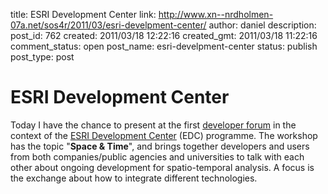 title: ESRI Development Center
link: http://www.xn--nrdholmen-07a.net/sos4r/2011/03/esri-develpment-center/
author: daniel
description: 
post_id: 762
created: 2011/03/18 12:22:16
created_gmt: 2011/03/18 11:22:16
comment_status: open
post_name: esri-develpment-center
status: publish
post_type: post

# ESRI Development Center

Today I have the chance to present at the first [developer forum](http://ifgi.uni-muenster.de/edc/index.php/de/entwicklerforum) in the context of the [ESRI Development Center](http://www.esri.com/industries/university/academic_programs/dev_centers.html) (EDC) programme. The workshop has the topic "**Space & Time**", and brings together developers and users from both companies/public agencies and universities to talk with each other about ongoing development for spatio-temporal analysis. A focus is the exchange about how to integrate different technologies.